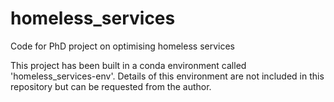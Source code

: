 # homeless_services
Code for PhD project on optimising homeless services

This project has been built in a conda environment called 'homeless_services-env'. Details of this environment are not included in this repository but can be requested from the author. 
